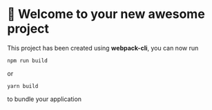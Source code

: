 # 🚀 Welcome to your new awesome project

This project has been created using **webpack-cli**, you can now run

```
npm run build
```

or

```
yarn build
```

to bundle your application
